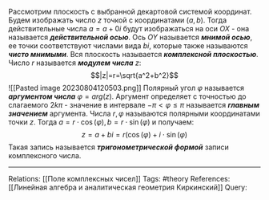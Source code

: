 Рассмотрим плоскость с выбранной декартовой системой координат. 
Будем изображать число $z$ точкой с координатами $(a,b)$. Тогда действительные числа $a=a+0i$ будут изображаться на оси $OX$ - она называется ***действительной осью***. Ось $OY$ называется ***мнимой осью***, ее точки соответствуют числами вида $bi$, которые также называются ***чисто мнимыми***. Вся плоскость называется ***комплексной плоскостью***. Число $r$ называется ***модулем числа*** $z$:
$$|z|=r=\sqrt{a^2+b^2}$$
![[Pasted image 20230804120503.png]]
Полярный угол $\varphi$ называется ***аргументом числа*** $\varphi=arg(z)$. Аргумент определяет с точностью до слагаемого $2k\pi$ - значение в интервале $-\pi < \varphi \le \pi$ называется ***главным значением*** аргумента. 
Числа $r, \varphi$ называются полярными координатами точки $z$. Тогда $a=r  \cdot \cos(\varphi), b=r  \cdot \sin(\varphi)$ и получаем:
$$z=a+bi=r(\cos(\varphi)+i \cdot \sin(\varphi)$$
Такая запись называется ***тригонометрической формой*** записи комплексного числа. 

___
Relations: [[Поле комплексных чисел]] 
Tags: #theory 
References: [[Линейная алгебра и аналитическая геометрия Киркинский]] 
Query: 